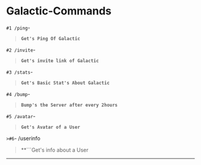 # Galactic-Commands

`#1 /ping`-
> **```Get's Ping Of Galactic```**

`#2 /invite`-
> **```Get's invite link of Galactic```**

`#3 /stats`-
> **```Get's Basic Stat's About Galactic```**

`#4 /bump`-
> **```Bump's the Server after every 2hours```**

`#5 /avatar`-
> **```Get's Avatar of a User```**

`>#6`- /userinfo
> **```Get's info about a User
_________________________________________________________________________________________________________________________________________________________________________
